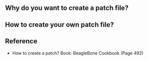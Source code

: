 ## Why do you want to create a patch file?



## How to create your own patch file?





## Reference

 - How to create a patch? 
    Book:  BeagleBone Cookbook (Page 492)

